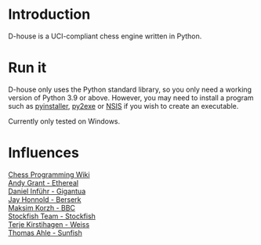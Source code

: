 # Introduction
D-house is a UCI-compliant chess engine written in Python. 

# Run it
D-house only uses the Python standard library, so you only need a working version of Python 3.9 or above. 
However, you may need to install a program such as 
[pyinstaller](https://pypi.org/project/pyinstaller/), [py2exe](https://pypi.org/project/py2exe/) or [NSIS](https://nsis.sourceforge.io/Download)
if you wish to create an executable.

Currently only tested on Windows.

# Influences
[Chess Programming Wiki](https://www.chessprogramming.org/Main_Page)<br/>
[Andy Grant - Ethereal](https://github.com/AndyGrant/Ethereal)<br/>
[Daniel Inführ - Gigantua](https://github.com/Gigantua/Gigantua)<br/>
[Jay Honnold - Berserk](https://github.com/jhonnold/berserk)<br/>
[Maksim Korzh - BBC](https://github.com/maksimKorzh/bbc)<br/>
[Stockfish Team - Stockfish](https://github.com/official-stockfish/Stockfish)<br/>
[Terje Kirstihagen - Weiss](https://github.com/TerjeKir/weiss)<br/>
[Thomas Ahle - Sunfish](https://github.com/thomasahle/sunfish)<br/>
